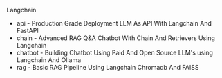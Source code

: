 Langchain
- api - Production Grade Deployment LLM As API With Langchain And FastAPI
- chain - Advanced RAG Q&A Chatbot With Chain And Retrievers Using Langchain
- chatbot - Building Chatbot Using Paid And Open Source LLM's using Langchain And Ollama
- rag - Basic RAG Pipeline Using Langchain Chromadb And FAISS





